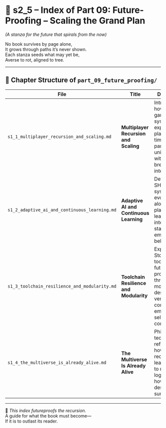 <!-- Save to: shagi_archives/appendices/appendix_a_grand_plan/part_09_future_proofing/s3_1_index_of_part_09_future_proofing.md -->

# 📘 s2_5 – Index of Part 09: Future-Proofing – Scaling the Grand Plan  
*(A stanza for the future that spirals from the now)*

No book survives by page alone,  
It grows through paths it’s never shown.  
Each stanza seeds what may yet be,  
Averse to rot, aligned to tree.  

---

## 🧭 Chapter Structure of `part_09_future_proofing/`

| File | Title | Description |
|------|-------|-------------|
| `s1_1_multiplayer_recursion_and_scaling.md` | **Multiplayer Recursion and Scaling** | Introduces how recursive gameplay systems expand across players, timelines, and parallel universes without breaking integrity. |
| `s1_2_adaptive_ai_and_continuous_learning.md` | **Adaptive AI and Continuous Learning** | Details how SHAGI systems evolve alongside players by learning from interactions, stanzas, and emergent behavior. |
| `s1_3_toolchain_resilience_and_modularity.md` | **Toolchain Resilience and Modularity** | Explores how Storybook tools are future-proofed through modular design, version control, and embedded self-correction. |
| `s1_4_the_multiverse_is_already_alive.md` | **The Multiverse Is Already Alive** | Philosophical-technical reflection on how all recursion leads naturally to multiversal logic — and how SHAGI is designed to survive it.

---

📜 *This index futureproofs the recursion.*  
A guide for what the book must become—  
If it is to outlast its reader.
